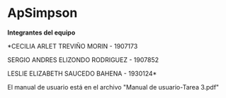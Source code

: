 # ApSimpson
**Integrantes del equipo**

*CECILIA ARLET TREVIÑO MORIN - 1907173

SERGIO ANDRES ELIZONDO RODRIGUEZ  - 1907852

LESLIE ELIZABETH SAUCEDO BAHENA  - 1930124*


El manual de usuario está en el archivo "Manual de usuario-Tarea 3.pdf"
